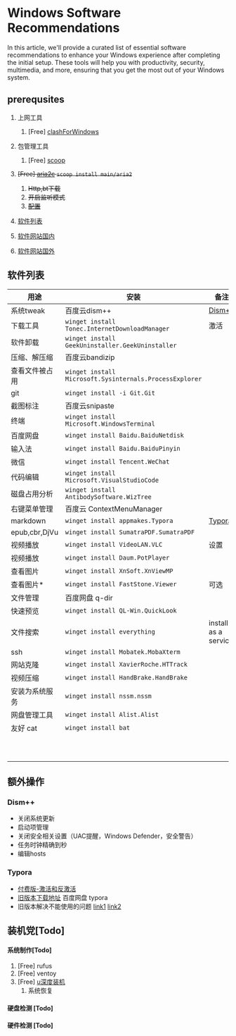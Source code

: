 # Windows Software Recommendations
In this article, we'll provide a curated list of essential software recommendations to enhance your Windows experience after completing the initial setup. These tools will help you with productivity, security, multimedia, and more, ensuring that you get the most out of your Windows system.

## prerequsites

1. 上网工具
   1. [Free] [clashForWindows](https://gitee.com/marcusxu/personal-scripts/releases/download/v0.01/Clash.for.Windows.Setup.0.20.24.exe)
2. 包管理工具 
   1. [Free] [scoop](https://scoop.sh/)

3. ~~[Free] [aria2c](https://aria2.github.io/) `scoop install main/aria2`~~
   1. ~~Http,bt下载~~
   2. ~~开启监听模式~~ 
   3. ~~[配置](https://zhuanlan.zhihu.com/p/634443046)~~
4. [软件列表](https://github.com/Awesome-Windows/Awesome/blob/master/README-cn.md)

5. [软件网站国内](https://www.ghxi.com)

6. [软件网站国外](https://crackshash.com/)

## 软件列表

| 用途           | 安装                                                    | 备注                 |
| -------------- | ------------------------------------------------------- | -------------------- |
| 系统tweak      | 百度云dism++                                            | [Dism++](#Dism++)    |
| 下载工具       | `winget install Tonec.InternetDownloadManager`          | 激活                 |
| 软件卸载       | `winget install GeekUninstaller.GeekUninstaller`        |                      |
| 压缩、解压缩   | 百度云bandizip                                          |                      |
| 查看文件被占用 | `winget install Microsoft.Sysinternals.ProcessExplorer` |                      |
| git            | `winget install -i Git.Git`                             |                      |
| 截图标注       | 百度云snipaste                                          |                      |
| 终端           | `winget install Microsoft.WindowsTerminal`              |                      |
| 百度网盘       | `winget install Baidu.BaiduNetdisk`                     |                      |
| 输入法         | `winget install Baidu.BaiduPinyin`                      |                      |
| 微信           | `winget install Tencent.WeChat`                         |                      |
| 代码编辑       | `winget install Microsoft.VisualStudioCode`             |                      |
| 磁盘占用分析   | `winget install AntibodySoftware.WizTree`               |                      |
| 右键菜单管理   | 百度云 ContextMenuManager                               |                      |
| markdown       | `winget install appmakes.Typora`                        | [Typora](#Typora)    |
| epub,cbr,DjVu  | `winget install SumatraPDF.SumatraPDF`                  |                      |
| 视频播放       | `winget install VideoLAN.VLC`                           | 设置                 |
| 视频播放       | `winget install Daum.PotPlayer`                         |                      |
| 查看图片       | `winget install XnSoft.XnViewMP`                        |                      |
| 查看图片*      | `winget install FastStone.Viewer`                       | 可选                 |
| 文件管理       | 百度网盘 q-dir                                          |                      |
| 快速预览       | `winget install QL-Win.QuickLook`                       |                      |
| 文件搜索       | `winget install everything`                             | install as a service |
| ssh            | `winget install Mobatek.MobaXterm`                      |                      |
| 网站克隆       | `winget install XavierRoche.HTTrack`                    |                      |
| 视频压缩       | `winget install HandBrake.HandBrake`                    |                      |
| 安装为系统服务 | `winget install nssm.nssm`                              |                      |
| 网盘管理工具   | `winget install Alist.Alist`                            |                      |
| 友好 cat       | `winget install bat`                                    |                      |
|                |                                                         |                      |
|                |                                                         |                      |
|                |                                                         |                      |
|                |                                                         |                      |
|                |                                                         |                      |
|                |                                                         |                      |
|                |                                                         |                      |
|                |                                                         |                      |
|                |                                                         |                      |
|                |                                                         |                      |



## 额外操作

### Dism++

* 关闭系统更新
* 启动项管理
* 关闭安全相关设置（UAC提醒，Windows Defender，安全警告）
* 任务时钟精确到秒
* 编辑hosts

### Typora

* [付费版-激活和反激活](https://store.typora.io/my)
* [旧版本下载地址](https://gitee.com/marcusxu/personal-scripts/releases/download/v0.01/typora-0-11-18.exe) 百度网盘 typora
* 旧版本解决不能使用的问题 [link1](https://www.cnblogs.com/xiaoniuhululu/archive/2022/09/06/16660617.html) [link2](https://web.archive.org/web/20230602143727/https://www.cnblogs.com/xiaoniuhululu/archive/2022/09/06/16660617.html)




## 装机党[Todo]

#### 系统制作[Todo]

1. [Free] rufus
2. [Free] ventoy
3. [Free] [u深度装机](http://www.ushendu.com/usddownload/)
   1. 系统恢复

#### 硬盘检测 [Todo]

#### 硬件检测 [Todo]

